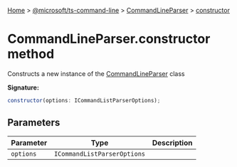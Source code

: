 [Home](./index) &gt; [@microsoft/ts-command-line](./ts-command-line.md) &gt; [CommandLineParser](./ts-command-line.commandlineparser.md) &gt; [constructor](./ts-command-line.commandlineparser.constructor.md)

# CommandLineParser.constructor method

Constructs a new instance of the [CommandLineParser](./ts-command-line.commandlineparser.md) class

**Signature:**
```javascript
constructor(options: ICommandListParserOptions);
```

## Parameters

|  Parameter | Type | Description |
|  --- | --- | --- |
|  `options` | `ICommandListParserOptions` |  |

